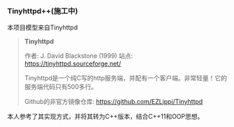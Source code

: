 ### Tinyhttpd++(施工中)

本项目模型来自Tinyhttpd

>**Tinyhttpd**
>
>作者: J. David Blackstone (1999)
>站点: https://tinyhttpd.sourceforge.net/
>
>Tinyhttpd是一个纯C写的http服务端，并配有一个客户端。非常轻量！它的服务端代码只有500多行。
>
>Github的非官方镜像仓库: https://github.com/EZLippi/Tinyhttpd

本人参考了其实现方式，并将其转为C++版本，结合C++11和OOP思想。
